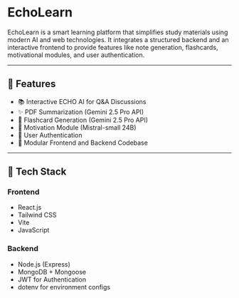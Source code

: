 # EchoLearn

EchoLearn is a smart learning platform that simplifies study materials using modern AI and web technologies. It integrates a structured backend and an interactive frontend to provide features like note generation, flashcards, motivational modules, and user authentication.

---

## 🚀 Features

- 📚 Interactive ECHO AI for Q&A Discussions 
- ✨ PDF Summarization (Gemini 2.5 Pro API)
- 🧠 Flashcard Generation (Gemini 2.5 Pro API)
- 🎯 Motivation Module (Mistral-small 24B)
- 🔐 User Authentication 
- 🧩 Modular Frontend and Backend Codebase

---

## 🧱 Tech Stack

### Frontend
- React.js
- Tailwind CSS
- Vite
- JavaScript

### Backend
- Node.js (Express)
- MongoDB + Mongoose
- JWT for Authentication
- dotenv for environment configs
